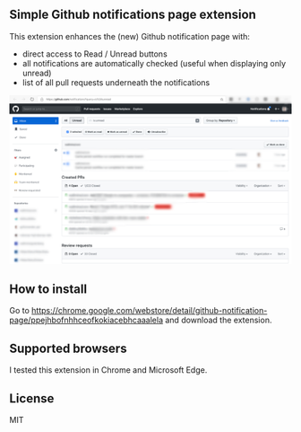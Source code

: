 ## Simple Github notifications page extension

This extension enhances the (new) Github notification page with:
- direct access to Read / Unread buttons
- all notifications are automatically checked (useful when displaying only unread)
- list of all pull requests underneath the notifications

![Screenshot](https://github.com/gyfis/github-notifications-enhance-extension/blob/master/screenshot.png)


## How to install

Go to https://chrome.google.com/webstore/detail/github-notification-page/ppejhbofnhhceofkokiacebhcaaalela and download the extension.


## Supported browsers

I tested this extension in Chrome and Microsoft Edge.


## License

MIT
